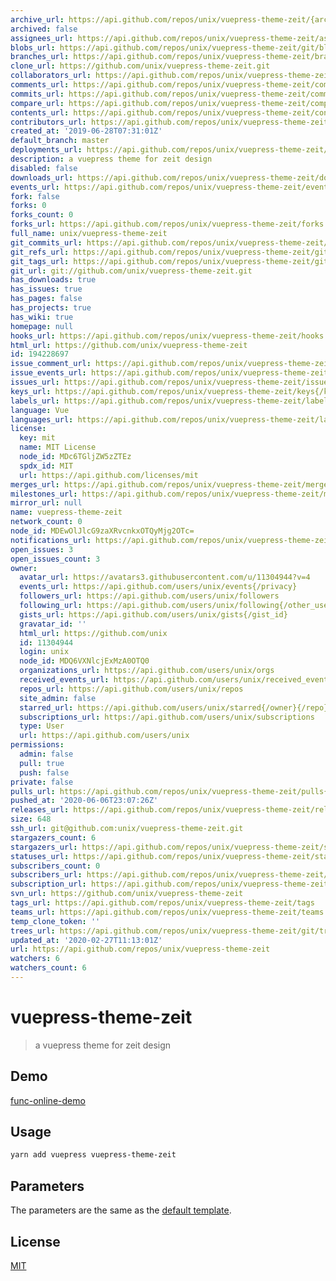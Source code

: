```yaml
---
archive_url: https://api.github.com/repos/unix/vuepress-theme-zeit/{archive_format}{/ref}
archived: false
assignees_url: https://api.github.com/repos/unix/vuepress-theme-zeit/assignees{/user}
blobs_url: https://api.github.com/repos/unix/vuepress-theme-zeit/git/blobs{/sha}
branches_url: https://api.github.com/repos/unix/vuepress-theme-zeit/branches{/branch}
clone_url: https://github.com/unix/vuepress-theme-zeit.git
collaborators_url: https://api.github.com/repos/unix/vuepress-theme-zeit/collaborators{/collaborator}
comments_url: https://api.github.com/repos/unix/vuepress-theme-zeit/comments{/number}
commits_url: https://api.github.com/repos/unix/vuepress-theme-zeit/commits{/sha}
compare_url: https://api.github.com/repos/unix/vuepress-theme-zeit/compare/{base}...{head}
contents_url: https://api.github.com/repos/unix/vuepress-theme-zeit/contents/{+path}
contributors_url: https://api.github.com/repos/unix/vuepress-theme-zeit/contributors
created_at: '2019-06-28T07:31:01Z'
default_branch: master
deployments_url: https://api.github.com/repos/unix/vuepress-theme-zeit/deployments
description: a vuepress theme for zeit design
disabled: false
downloads_url: https://api.github.com/repos/unix/vuepress-theme-zeit/downloads
events_url: https://api.github.com/repos/unix/vuepress-theme-zeit/events
fork: false
forks: 0
forks_count: 0
forks_url: https://api.github.com/repos/unix/vuepress-theme-zeit/forks
full_name: unix/vuepress-theme-zeit
git_commits_url: https://api.github.com/repos/unix/vuepress-theme-zeit/git/commits{/sha}
git_refs_url: https://api.github.com/repos/unix/vuepress-theme-zeit/git/refs{/sha}
git_tags_url: https://api.github.com/repos/unix/vuepress-theme-zeit/git/tags{/sha}
git_url: git://github.com/unix/vuepress-theme-zeit.git
has_downloads: true
has_issues: true
has_pages: false
has_projects: true
has_wiki: true
homepage: null
hooks_url: https://api.github.com/repos/unix/vuepress-theme-zeit/hooks
html_url: https://github.com/unix/vuepress-theme-zeit
id: 194228697
issue_comment_url: https://api.github.com/repos/unix/vuepress-theme-zeit/issues/comments{/number}
issue_events_url: https://api.github.com/repos/unix/vuepress-theme-zeit/issues/events{/number}
issues_url: https://api.github.com/repos/unix/vuepress-theme-zeit/issues{/number}
keys_url: https://api.github.com/repos/unix/vuepress-theme-zeit/keys{/key_id}
labels_url: https://api.github.com/repos/unix/vuepress-theme-zeit/labels{/name}
language: Vue
languages_url: https://api.github.com/repos/unix/vuepress-theme-zeit/languages
license:
  key: mit
  name: MIT License
  node_id: MDc6TGljZW5zZTEz
  spdx_id: MIT
  url: https://api.github.com/licenses/mit
merges_url: https://api.github.com/repos/unix/vuepress-theme-zeit/merges
milestones_url: https://api.github.com/repos/unix/vuepress-theme-zeit/milestones{/number}
mirror_url: null
name: vuepress-theme-zeit
network_count: 0
node_id: MDEwOlJlcG9zaXRvcnkxOTQyMjg2OTc=
notifications_url: https://api.github.com/repos/unix/vuepress-theme-zeit/notifications{?since,all,participating}
open_issues: 3
open_issues_count: 3
owner:
  avatar_url: https://avatars3.githubusercontent.com/u/11304944?v=4
  events_url: https://api.github.com/users/unix/events{/privacy}
  followers_url: https://api.github.com/users/unix/followers
  following_url: https://api.github.com/users/unix/following{/other_user}
  gists_url: https://api.github.com/users/unix/gists{/gist_id}
  gravatar_id: ''
  html_url: https://github.com/unix
  id: 11304944
  login: unix
  node_id: MDQ6VXNlcjExMzA0OTQ0
  organizations_url: https://api.github.com/users/unix/orgs
  received_events_url: https://api.github.com/users/unix/received_events
  repos_url: https://api.github.com/users/unix/repos
  site_admin: false
  starred_url: https://api.github.com/users/unix/starred{/owner}{/repo}
  subscriptions_url: https://api.github.com/users/unix/subscriptions
  type: User
  url: https://api.github.com/users/unix
permissions:
  admin: false
  pull: true
  push: false
private: false
pulls_url: https://api.github.com/repos/unix/vuepress-theme-zeit/pulls{/number}
pushed_at: '2020-06-06T23:07:26Z'
releases_url: https://api.github.com/repos/unix/vuepress-theme-zeit/releases{/id}
size: 648
ssh_url: git@github.com:unix/vuepress-theme-zeit.git
stargazers_count: 6
stargazers_url: https://api.github.com/repos/unix/vuepress-theme-zeit/stargazers
statuses_url: https://api.github.com/repos/unix/vuepress-theme-zeit/statuses/{sha}
subscribers_count: 0
subscribers_url: https://api.github.com/repos/unix/vuepress-theme-zeit/subscribers
subscription_url: https://api.github.com/repos/unix/vuepress-theme-zeit/subscription
svn_url: https://github.com/unix/vuepress-theme-zeit
tags_url: https://api.github.com/repos/unix/vuepress-theme-zeit/tags
teams_url: https://api.github.com/repos/unix/vuepress-theme-zeit/teams
temp_clone_token: ''
trees_url: https://api.github.com/repos/unix/vuepress-theme-zeit/git/trees{/sha}
updated_at: '2020-02-27T11:13:01Z'
url: https://api.github.com/repos/unix/vuepress-theme-zeit
watchers: 6
watchers_count: 6
---
```


# vuepress-theme-zeit

> a vuepress theme for zeit design

## Demo

[func-online-demo](https://func.lambdas.dev/)

## Usage

```bash
yarn add vuepress vuepress-theme-zeit
```

## Parameters

The parameters are the same as the [default template](https://vuepress.vuejs.org/default-theme-config/#homepage).

## License
[MIT](https://raw.githubusercontent.com/witt/vuepress-theme-zeit/master/LICENSE)
